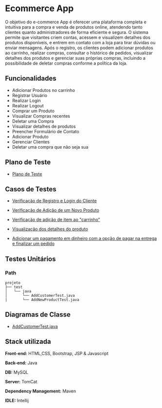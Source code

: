 
# Ecommerce App

O objetivo do e-commerce App é oferecer uma plataforma completa e intuitiva para a compra e venda de produtos online, atendendo tanto clientes quanto administradores de forma eficiente e segura. O sistema permite que visitantes criem contas, acessem e visualizem detalhes dos produtos disponíveis, e entrem em contato com a loja para tirar dúvidas ou enviar mensagens. Após o registro, os clientes podem adicionar produtos ao carrinho, realizar compras, consultar o histórico de pedidos, visualizar detalhes dos produtos e gerenciar suas próprias compras, incluindo a possibilidade de deletar compras conforme a política da loja.

## Funcionalidades

- Adicionar Produtos no carrinho
- Registrar Usuário
- Realizar Login
- Realizar Logout
- Comprar um Produto
- Visualizar Compras recentes
- Deletar uma Compra
- Visualizar detalhes de produtos
- Preencher Formulário de Contato
- Adicionar Produto
- Gerenciar Clientes
- Deletar uma compra que não seja sua




## Plano de Teste
- [Plano de Teste](https://docs.google.com/document/d/1Iq4roJnVg1pyr0kOp4hbxOn9nQsFTtcIsNx82GgtNsU/edit?usp=sharing)


## Casos de Testes
- [Verificação de Registro e Login do Cliente](https://docs.google.com/document/d/1D0CXA5cJf06jZ1IqneT4Cv-6EB-2OaQXYwr8Lp4sgHo/edit?usp=sharing)
- [Verificação de Adição de um Novo Produto](https://docs.google.com/document/d/1joRWYE2tIPf17xQe9yUBcslsZ5TAlI-x4PoXRQNPxrQ/edit?usp=sharing)
- [Verificação de adição de item ao "carrinho"](https://docs.google.com/document/d/e/2PACX-1vRiXSeqF9upLPE8vMwhl3udrIxsjTUHNiDmUqB6Q2QEFhUVt8jY1T_K9PkCQl43LV3f3bnukUN_r6HT/pub)
- [Visualização dos detalhes do produto](https://docs.google.com/document/d/e/2PACX-1vSaOrRfbRXk9mD4TWbu2GyppyJgFEyHu5bA5hPh_1cfgsYkxolSxqJVbkMyrJe1OFe9HX3Ns7NFGmCP/pub)

- [Adicionar um pagamento em dinheiro com a opção de pagar na entrega e finalizar um pedido](https://docs.google.com/document/d/1E_41Txj8uJANZUCJw7R20RmnQptgiBqvcovQkw_CIg4/edit?tab=t.0)



## Testes Unitários
### Path
```
projeto
├── test
│   └── java
│       └── AddCustomerTest.java
|       └── AddNewProductTest.java 

```
## Diagramas de Classe
- [AddCustomerTest.java](https://github.com/vaniacourses/trabalho-Bug_Hunters/blob/main/Diagram/AddCustomerTest.png?raw=true)


## Stack utilizada

**Front-end:** HTML,CSS, Bootstrap,  JSP & Javascript

**Back-end:** Java

**DB:** MySQL

**Server:** TomCat

**Dependency Management:** Maven

**IDLE:** Intellij
